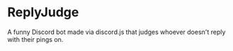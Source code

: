 # ReplyJudge
 A funny Discord bot made via discord.js that judges whoever doesn't reply with their pings on.
